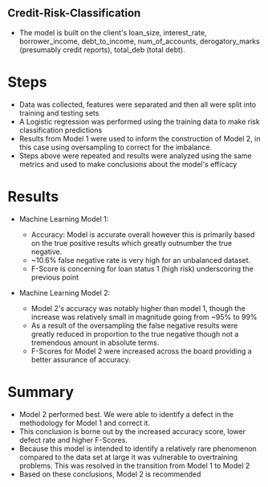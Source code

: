 ## Credit-Risk-Classification

* The model is built on the client's loan_size, interest_rate, borrower_income, debt_to_income, num_of_accounts, derogatory_marks (presumably credit reports), total_deb (total debt).

# Steps
* Data was collected, features were separated and then all were split into training and testing sets
* A Logistic regression was performed using the training data to make risk classification predictions
* Results from Model 1 were used to inform the construction of Model 2, in this case using oversampling to correct for the imbalance.
* Steps above were repeated and results were analyzed using the same metrics and used to make conclusions about the model's efficacy

# Results

* Machine Learning Model 1:
  * Accuracy: Model is accurate overall however this is primarily based on the true positive results which greatly outnumber the true negative.  
  * ~10.6% false negative rate is very high for an unbalanced dataset.
  * F-Score is concerning for loan status 1 (high risk) underscoring the previous point

* Machine Learning Model 2:
  * Model 2's accuracy was notably higher than model 1, though the increase was relatively small in magnitude going from ~95% to 99%
  * As a result of the oversampling the false negative results were greatly reduced in proportion to the true negative though not a tremendous amount in absolute terms.
  * F-Scores for Model 2 were increased across the board providing a better assurance of accuracy.

# Summary
* Model 2 performed best. We were able to identify a defect in the methodology for Model 1 and correct it.
* This conclusion is borne out by the increased accuracy score, lower defect rate and higher F-Scores.
* Because this model is intended to identify a relatively rare phenomenon compared to the data set at large it was vulnerable to overtraining problems.
  This was resolved in the transition from Model 1 to Model 2 
* Based on these conclusions, Model 2 is recommended
